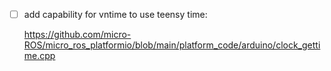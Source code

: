 - [ ] add capability for vntime to use teensy time:
   
    https://github.com/micro-ROS/micro_ros_platformio/blob/main/platform_code/arduino/clock_gettime.cpp